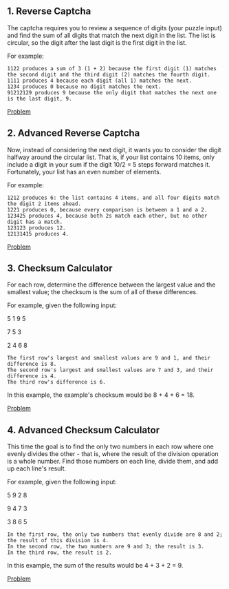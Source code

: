 

## 1. Reverse Captcha

The captcha requires you to review a sequence of digits (your puzzle input) and find the sum of all digits that match the next digit in the list. The list is circular, so the digit after the last digit is the first digit in the list.

For example:

    1122 produces a sum of 3 (1 + 2) because the first digit (1) matches the second digit and the third digit (2) matches the fourth digit.
    1111 produces 4 because each digit (all 1) matches the next.
    1234 produces 0 because no digit matches the next.
    91212129 produces 9 because the only digit that matches the next one is the last digit, 9.

[Problem](https://github.com/HalifaxCodingClub/StrongPairProgramming/blob/master/ReverseCaptchaProblem)


## 2. Advanced Reverse Captcha


Now, instead of considering the next digit, it wants you to consider the digit halfway around the circular list. That is, if your list contains 10 items, only include a digit in your sum if the digit 10/2 = 5 steps forward matches it. Fortunately, your list has an even number of elements.

For example:

    1212 produces 6: the list contains 4 items, and all four digits match the digit 2 items ahead.
    1221 produces 0, because every comparison is between a 1 and a 2.
    123425 produces 4, because both 2s match each other, but no other digit has a match.
    123123 produces 12.
    12131415 produces 4.

[Problem](https://github.com/HalifaxCodingClub/StrongPairProgramming/blob/master/AdvancedReverseCaptchaProblem)


## 3. Checksum Calculator

For each row, determine the difference between the largest value and the smallest value; the checksum is the sum of all of these differences.

For example, given the following input:

5 1 9 5

7 5 3

2 4 6 8

    The first row's largest and smallest values are 9 and 1, and their difference is 8.
    The second row's largest and smallest values are 7 and 3, and their difference is 4.
    The third row's difference is 6.

In this example, the example's checksum would be 8 + 4 + 6 = 18.

[Problem](https://github.com/HalifaxCodingClub/StrongPairProgramming/blob/master/ChecksumCalculatorProblem)


## 4. Advanced Checksum Calculator

This time the goal is to find the only two numbers in each row where one evenly divides the other - that is, where the result of the division operation is a whole number. Find those numbers on each line, divide them, and add up each line's result.

For example, given the following input:

5 9 2 8

9 4 7 3

3 8 6 5

    In the first row, the only two numbers that evenly divide are 8 and 2; the result of this division is 4.
    In the second row, the two numbers are 9 and 3; the result is 3.
    In the third row, the result is 2.

In this example, the sum of the results would be 4 + 3 + 2 = 9.

[Problem](https://github.com/HalifaxCodingClub/StrongPairProgramming/blob/master/AdvancedChecksumCalculatorProblem)
